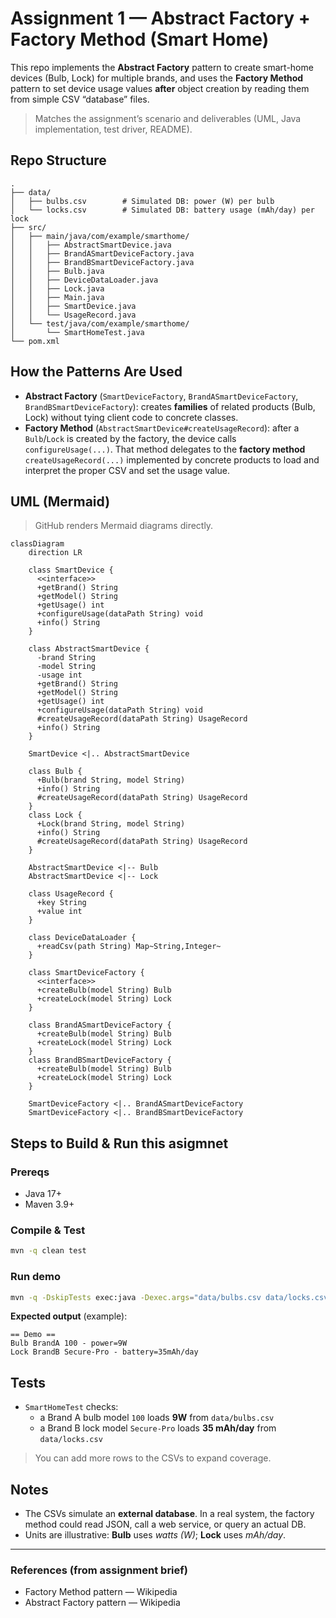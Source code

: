 # Assignment 1 — Abstract Factory + Factory Method (Smart Home)

This repo implements the **Abstract Factory** pattern to create smart-home devices (Bulb, Lock) for multiple brands, and uses the **Factory Method** pattern to set device usage values **after** object creation by reading them from simple CSV “database” files.

> Matches the assignment’s scenario and deliverables (UML, Java implementation, test driver, README).

## Repo Structure

```
.
├── data/
│   ├── bulbs.csv        # Simulated DB: power (W) per bulb
│   └── locks.csv        # Simulated DB: battery usage (mAh/day) per lock
├── src/
│   ├── main/java/com/example/smarthome/
│   │   ├── AbstractSmartDevice.java
│   │   ├── BrandASmartDeviceFactory.java
│   │   ├── BrandBSmartDeviceFactory.java
│   │   ├── Bulb.java
│   │   ├── DeviceDataLoader.java
│   │   ├── Lock.java
│   │   ├── Main.java
│   │   ├── SmartDevice.java
│   │   └── UsageRecord.java
│   └── test/java/com/example/smarthome/
│       └── SmartHomeTest.java
└── pom.xml
```

## How the Patterns Are Used

- **Abstract Factory** (`SmartDeviceFactory`, `BrandASmartDeviceFactory`, `BrandBSmartDeviceFactory`): creates **families** of related products (Bulb, Lock) without tying client code to concrete classes.
- **Factory Method** (`AbstractSmartDevice#createUsageRecord`): after a `Bulb`/`Lock` is created by the factory, the device calls `configureUsage(...)`. That method delegates to the **factory method** `createUsageRecord(...)` implemented by concrete products to load and interpret the proper CSV and set the usage value.

## UML (Mermaid)

> GitHub renders Mermaid diagrams directly.

```mermaid
classDiagram
    direction LR

    class SmartDevice {
      <<interface>>
      +getBrand() String
      +getModel() String
      +getUsage() int
      +configureUsage(dataPath String) void
      +info() String
    }

    class AbstractSmartDevice {
      -brand String
      -model String
      -usage int
      +getBrand() String
      +getModel() String
      +getUsage() int
      +configureUsage(dataPath String) void
      #createUsageRecord(dataPath String) UsageRecord
      +info() String
    }

    SmartDevice <|.. AbstractSmartDevice

    class Bulb {
      +Bulb(brand String, model String)
      +info() String
      #createUsageRecord(dataPath String) UsageRecord
    }
    class Lock {
      +Lock(brand String, model String)
      +info() String
      #createUsageRecord(dataPath String) UsageRecord
    }

    AbstractSmartDevice <|-- Bulb
    AbstractSmartDevice <|-- Lock

    class UsageRecord {
      +key String
      +value int
    }

    class DeviceDataLoader {
      +readCsv(path String) Map~String,Integer~
    }

    class SmartDeviceFactory {
      <<interface>>
      +createBulb(model String) Bulb
      +createLock(model String) Lock
    }

    class BrandASmartDeviceFactory {
      +createBulb(model String) Bulb
      +createLock(model String) Lock
    }
    class BrandBSmartDeviceFactory {
      +createBulb(model String) Bulb
      +createLock(model String) Lock
    }

    SmartDeviceFactory <|.. BrandASmartDeviceFactory
    SmartDeviceFactory <|.. BrandBSmartDeviceFactory
```

## Steps to Build & Run this asigmnet

### Prereqs
- Java 17+
- Maven 3.9+

### Compile & Test
```bash
mvn -q clean test
```

### Run demo
```bash
mvn -q -DskipTests exec:java -Dexec.args="data/bulbs.csv data/locks.csv"
```

**Expected output** (example):
```
== Demo ==
Bulb BrandA 100 - power=9W
Lock BrandB Secure-Pro - battery=35mAh/day
```

## Tests

- `SmartHomeTest` checks:
  - a Brand A bulb model `100` loads **9W** from `data/bulbs.csv`
  - a Brand B lock model `Secure-Pro` loads **35 mAh/day** from `data/locks.csv`

> You can add more rows to the CSVs to expand coverage.

## Notes

- The CSVs simulate an **external database**. In a real system, the factory method could read JSON, call a web service, or query an actual DB.
- Units are illustrative: **Bulb** uses *watts (W)*; **Lock** uses *mAh/day*.

---

### References (from assignment brief)

- Factory Method pattern — Wikipedia  
- Abstract Factory pattern — Wikipedia
```

